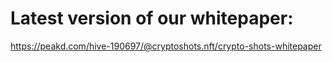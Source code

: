 # Latest version of our whitepaper:

https://peakd.com/hive-190697/@cryptoshots.nft/crypto-shots-whitepaper
